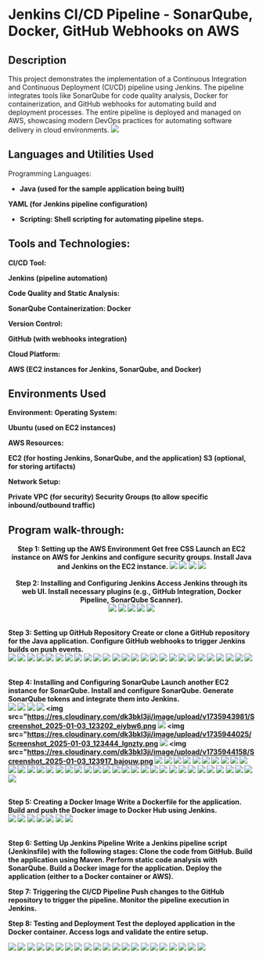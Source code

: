 <h1>Jenkins CI/CD Pipeline - SonarQube, Docker, GitHub Webhooks on AWS</h1>


<h2>Description</h2>
This project demonstrates the implementation of a Continuous Integration and Continuous Deployment (CI/CD) pipeline using Jenkins. The pipeline integrates tools like SonarQube for code quality analysis, Docker for containerization, and GitHub webhooks for automating build and deployment processes. The entire pipeline is deployed and managed on AWS, showcasing modern DevOps practices for automating software delivery in cloud environments.
<img src="https://res.cloudinary.com/dk3bkl3ji/image/upload/v1735937332/Screenshot_2025-01-03_121418_l7tcej.png"/>
<br />


<h2>Languages and Utilities Used</h2>
Programming Languages:

- <b>Java (used for the sample application being built)<b>

YAML (for Jenkins pipeline configuration)
- <b>Scripting:
Shell scripting for automating pipeline steps.<b>

<h2>Tools and Technologies:</h2>
CI/CD Tool:

Jenkins (pipeline automation)

Code Quality and Static Analysis:

SonarQube
Containerization:
Docker

Version Control:

GitHub (with webhooks integration)

Cloud Platform:

AWS (EC2 instances for Jenkins, SonarQube, and Docker)


<h2>Environments Used </h2>

Environment:
Operating System:

Ubuntu (used on EC2 instances)

AWS Resources:

EC2 (for hosting Jenkins, SonarQube, and the application)
S3 (optional, for storing artifacts)

Network Setup:

Private VPC (for security)
Security Groups (to allow specific inbound/outbound traffic)


<h2>Program walk-through:</h2>

<p align="center">
Step 1: Setting up the AWS Environment
Get free CSS
Launch an EC2 instance on AWS for Jenkins and configure security groups.
Install Java and Jenkins on the EC2 instance.
<img src="https://res.cloudinary.com/dk3bkl3ji/image/upload/v1735936816/Screenshot_2025-01-02_181204_nl7alj.png"/>
<img src="https://res.cloudinary.com/dk3bkl3ji/image/upload/v1735936951/Screenshot_2025-01-02_183056_qzr1gd.png"/>
<img src="https://res.cloudinary.com/dk3bkl3ji/image/upload/v1735937146/Screenshot_2025-01-02_184244_mn5jbl.png"/>
<img src="https://res.cloudinary.com/dk3bkl3ji/image/upload/v1735937233/Screenshot_2025-01-02_185612_iaqmex.png"/>
<br />
<br />
Step 2: Installing and Configuring Jenkins
Access Jenkins through its web UI.
Install necessary plugins (e.g., GitHub Integration, Docker Pipeline, SonarQube Scanner).
  <br/>
<img src="https://res.cloudinary.com/dk3bkl3ji/image/upload/v1735940893/Screenshot_2025-01-02_192539_qexgpk.png"/>
<img src="https://res.cloudinary.com/dk3bkl3ji/image/upload/v1735940664/Screenshot_2025-01-02_192434_yvdzrf.png"/>
<img src="https://res.cloudinary.com/dk3bkl3ji/image/upload/v1735941075/Screenshot_2025-01-02_193103_vhmllt.png"/>
<img src="https://res.cloudinary.com/dk3bkl3ji/image/upload/v1735941183/Screenshot_2025-01-02_193216_wglsfp.png"/>
<img src="https://res.cloudinary.com/dk3bkl3ji/image/upload/v1735941267/Screenshot_2025-01-02_193514_c2npha.png"/>
<br />
<br />

Step 3: Setting up GitHub Repository
Create or clone a GitHub repository for the Java application.
Configure GitHub webhooks to trigger Jenkins builds on push events. <br/>
<img src="https://res.cloudinary.com/dk3bkl3ji/image/upload/v1735941498/Screenshot_2025-01-02_195307_xza8ba.png"/>
<img src="https://res.cloudinary.com/dk3bkl3ji/image/upload/v1735941547/Screenshot_2025-01-02_195420_dktxan.png"/>
<img src="https://res.cloudinary.com/dk3bkl3ji/image/upload/v1735941608/Screenshot_2025-01-02_195513_qjxqft.png"/>
<img src="https://res.cloudinary.com/dk3bkl3ji/image/upload/v1735941672/Screenshot_2025-01-03_120546_b6a6as.png"/>
<img src="https://res.cloudinary.com/dk3bkl3ji/image/upload/v1735941980/Screenshot_2025-01-03_120615_sljnse.png"/>
<img src="https://res.cloudinary.com/dk3bkl3ji/image/upload/v1735942019/Screenshot_2025-01-03_120655_mwuqkp.png"/>
<img src="https://res.cloudinary.com/dk3bkl3ji/image/upload/v1735942073/Screenshot_2025-01-03_120721_xxt58b.png"/>
<img src="https://res.cloudinary.com/dk3bkl3ji/image/upload/v1735942100/Screenshot_2025-01-03_120735_ey3lpo.png"/>
<img src="https://res.cloudinary.com/dk3bkl3ji/image/upload/v1735942236/Screenshot_2025-01-03_120751_vkwvjc.png"/>
<img src="https://res.cloudinary.com/dk3bkl3ji/image/upload/v1735942285/Screenshot_2025-01-03_120812_f74hhj.png"/>
<img src="https://res.cloudinary.com/dk3bkl3ji/image/upload/v1735942317/Screenshot_2025-01-03_120837_bftm7k.png"/>
<img src="https://res.cloudinary.com/dk3bkl3ji/image/upload/v1735942352/Screenshot_2025-01-03_120850_s6rusr.png"/>
<img src="https://res.cloudinary.com/dk3bkl3ji/image/upload/v1735942387/Screenshot_2025-01-03_120915_oqszko.png"/>
<img src="https://res.cloudinary.com/dk3bkl3ji/image/upload/v1735942482/Screenshot_2025-01-03_120940_syhym5.png"/>
<img src="https://res.cloudinary.com/dk3bkl3ji/image/upload/v1735942507/Screenshot_2025-01-03_121029_pojiri.png"/>
<img src="https://res.cloudinary.com/dk3bkl3ji/image/upload/v1735942534/Screenshot_2025-01-03_121044_n1ecdz.png"/>
<img src="https://res.cloudinary.com/dk3bkl3ji/image/upload/v1735942557/Screenshot_2025-01-03_121330_x6fdr4.png"/>
<img src="https://res.cloudinary.com/dk3bkl3ji/image/upload/v1735942584/Screenshot_2025-01-03_121351_bwv8ih.png"/>
<img src="https://res.cloudinary.com/dk3bkl3ji/image/upload/v1735942620/Screenshot_2025-01-03_121451_dcr5k1.png"/>
<img src="https://res.cloudinary.com/dk3bkl3ji/image/upload/v1735942653/Screenshot_2025-01-03_121517_dhvhh2.png"/>
<img src="https://res.cloudinary.com/dk3bkl3ji/image/upload/v1735942765/Screenshot_2025-01-03_121721_cpeiau.png"/>
<img src="https://res.cloudinary.com/dk3bkl3ji/image/upload/v1735942789/Screenshot_2025-01-03_121736_pxpcao.png"/>
<img src="https://res.cloudinary.com/dk3bkl3ji/image/upload/v1735942910/Screenshot_2025-01-03_121816_odar7a.png"/>
<img src="https://res.cloudinary.com/dk3bkl3ji/image/upload/v1735942934/Screenshot_2025-01-03_121907_mv8etp.png"/>
<img src="https://res.cloudinary.com/dk3bkl3ji/image/upload/v1735942980/Screenshot_2025-01-03_121935_n6b8jd.png"/>
<img src="https://res.cloudinary.com/dk3bkl3ji/image/upload/v1735943033/Screenshot_2025-01-03_122903_zo0epm.png"/>
<br />
<br />

Step 4: Installing and Configuring SonarQube
Launch another EC2 instance for SonarQube.
Install and configure SonarQube.
Generate SonarQube tokens and integrate them into Jenkins.
  <br/>
<img src="https://res.cloudinary.com/dk3bkl3ji/image/upload/v1735943816/Screenshot_2025-01-03_122935_ngydwd.png"/>
<img src="https://res.cloudinary.com/dk3bkl3ji/image/upload/v1735943916/Screenshot_2025-01-03_122947_bq1umi.png"/>
<img src="https://res.cloudinary.com/dk3bkl3ji/image/upload/v1735943937/Screenshot_2025-01-03_123008_ok6atg.png"/>
<img src="https://res.cloudinary.com/dk3bkl3ji/image/upload/v1735943955/Screenshot_2025-01-03_123140_rfjgpo.png"/>
<img src="https://res.cloudinary.com/dk3bkl3ji/image/upload/v1735943981/Screenshot_2025-01-03_123202_eiybw6.png
<img src="https://res.cloudinary.com/dk3bkl3ji/image/upload/v1735944004/Screenshot_2025-01-03_123334_pylljk.png"/>
<img src="https://res.cloudinary.com/dk3bkl3ji/image/upload/v1735944025/Screenshot_2025-01-03_123444_lgnzty.png
<img src="https://res.cloudinary.com/dk3bkl3ji/image/upload/v1735944134/Screenshot_2025-01-03_123502_ty24ax.png"/>
<img src="https://res.cloudinary.com/dk3bkl3ji/image/upload/v1735944158/Screenshot_2025-01-03_123917_bajouw.png
<img src="https://res.cloudinary.com/dk3bkl3ji/image/upload/v1735944340/Screenshot_2025-01-03_123935_iqqjq3.png"/>
<img src="https://res.cloudinary.com/dk3bkl3ji/image/upload/v1735944360/Screenshot_2025-01-03_123949_x7r61d.png"/>
<img src="https://res.cloudinary.com/dk3bkl3ji/image/upload/v1735944567/Screenshot_2025-01-03_124215_rkzklq.png"/>
<img src="https://res.cloudinary.com/dk3bkl3ji/image/upload/v1735944588/Screenshot_2025-01-03_124246_bszxlk.png"/>
<img src="https://res.cloudinary.com/dk3bkl3ji/image/upload/v1735944621/Screenshot_2025-01-03_124301_a8d25z.png"/>
<img src="https://res.cloudinary.com/dk3bkl3ji/image/upload/v1735944639/Screenshot_2025-01-03_124317_e6brho.png"/>
<img src="https://res.cloudinary.com/dk3bkl3ji/image/upload/v1735944666/Screenshot_2025-01-03_125113_tie40t.png"/>
<img src="https://res.cloudinary.com/dk3bkl3ji/image/upload/v1735944690/Screenshot_2025-01-03_125142_rxg59d.png"/>
<img src="https://res.cloudinary.com/dk3bkl3ji/image/upload/v1735944714/Screenshot_2025-01-03_125204_mjw47u.png"/>
<img src="https://res.cloudinary.com/dk3bkl3ji/image/upload/v1735944735/Screenshot_2025-01-03_125222_stc2h3.png"/>
<img src="https://res.cloudinary.com/dk3bkl3ji/image/upload/v1735944927/Screenshot_2025-01-03_125236_wyibvm.png"/>
<img src="https://res.cloudinary.com/dk3bkl3ji/image/upload/v1735944948/Screenshot_2025-01-03_125311_hta2fk.png"/>
<img src="https://res.cloudinary.com/dk3bkl3ji/image/upload/v1735944971/Screenshot_2025-01-03_125320_youk5o.png"/>
<img src="https://res.cloudinary.com/dk3bkl3ji/image/upload/v1735944994/Screenshot_2025-01-03_125342_ph1b6h.png"/>
<img src="https://res.cloudinary.com/dk3bkl3ji/image/upload/v1735945021/Screenshot_2025-01-03_125349_jyud7v.png"/>
<img src="https://res.cloudinary.com/dk3bkl3ji/image/upload/v1735945062/Screenshot_2025-01-03_125342_zsyepj.png"/>
<img src="https://res.cloudinary.com/dk3bkl3ji/image/upload/v1735945084/Screenshot_2025-01-03_125402_bqmad3.png"/>
<img src="https://res.cloudinary.com/dk3bkl3ji/image/upload/v1735945108/Screenshot_2025-01-03_125411_i60djy.png"/>
<img src="https://res.cloudinary.com/dk3bkl3ji/image/upload/v1735945144/Screenshot_2025-01-03_125446_hsfxm8.png"/>
<img src="https://res.cloudinary.com/dk3bkl3ji/image/upload/v1735945180/Screenshot_2025-01-03_125927_mef72d.png"/>
<img src="https://res.cloudinary.com/dk3bkl3ji/image/upload/v1735945209/Screenshot_2025-01-03_130142_eqbf25.png"/>
<img src="https://res.cloudinary.com/dk3bkl3ji/image/upload/v1735946120/Screenshot_2025-01-03_130203_v9uwaa.png"/>
<img src="https://res.cloudinary.com/dk3bkl3ji/image/upload/v1735946199/Screenshot_2025-01-03_130252_mfnnxq.png"/>
<img src="https://res.cloudinary.com/dk3bkl3ji/image/upload/v1735946255/Screenshot_2025-01-03_130237_mqmoyj.png"/>
<img src="https://res.cloudinary.com/dk3bkl3ji/image/upload/v1735946308/Screenshot_2025-01-03_130306_itoz66.png"/>
<img src="https://res.cloudinary.com/dk3bkl3ji/image/upload/v1735946334/Screenshot_2025-01-03_130331_gzv3ti.png"/>
<img src="https://res.cloudinary.com/dk3bkl3ji/image/upload/v1735946391/Screenshot_2025-01-03_130342_mu5n4v.png"/>
<img src="https://res.cloudinary.com/dk3bkl3ji/image/upload/v1735946434/Screenshot_2025-01-03_130414_guiy4x.png"/>
<img src="https://res.cloudinary.com/dk3bkl3ji/image/upload/v1735946476/Screenshot_2025-01-03_130421_l72qyi.png"/>
<img src="https://res.cloudinary.com/dk3bkl3ji/image/upload/v1735946607/Screenshot_2025-01-03_132126_zcc85t.png"/>
<img src="https://res.cloudinary.com/dk3bkl3ji/image/upload/v1735946656/Screenshot_2025-01-03_132135_qxc4mz.png"/>
<img src="https://res.cloudinary.com/dk3bkl3ji/image/upload/v1735946695/Screenshot_2025-01-03_132206_eb6zhr.png"/>
<img src="https://res.cloudinary.com/dk3bkl3ji/image/upload/v1735947468/Screenshot_2025-01-03_132517_her5co.png"/>
<img src="https://res.cloudinary.com/dk3bkl3ji/image/upload/v1735947512/Screenshot_2025-01-03_132540_qdoh6d.png"/>
<img src="https://res.cloudinary.com/dk3bkl3ji/image/upload/v1735947546/Screenshot_2025-01-03_132550_mep5ss.png"/>
<img src="https://res.cloudinary.com/dk3bkl3ji/image/upload/v1735947584/Screenshot_2025-01-03_132658_qslw2q.png"/>
<img src="https://res.cloudinary.com/dk3bkl3ji/image/upload/v1735947639/Screenshot_2025-01-03_132740_idqd1b.png"/>
<br />
<br />

Step 5: Creating a Docker Image
Write a Dockerfile for the application.
Build and push the Docker image to Docker Hub using Jenkins.
<br/>
<img src="https://res.cloudinary.com/dk3bkl3ji/image/upload/v1735948051/Screenshot_2025-01-03_133043_jdncoi.png"/>
<img src="https://res.cloudinary.com/dk3bkl3ji/image/upload/v1735948907/Screenshot_2025-01-03_134723_qtwckw.png"/>
<img src="https://res.cloudinary.com/dk3bkl3ji/image/upload/v1735949020/Screenshot_2025-01-03_134829_duddpk.png"/>
<img src="https://res.cloudinary.com/dk3bkl3ji/image/upload/v1735949135/Screenshot_2025-01-03_135653_zmn2xg.png"/>
<img src="https://res.cloudinary.com/dk3bkl3ji/image/upload/v1735949179/Screenshot_2025-01-03_135732_tocuva.png"/>
<img src="https://res.cloudinary.com/dk3bkl3ji/image/upload/v1735949299/Screenshot_2025-01-03_135816_jrjj5s.png"/>
<img src="https://res.cloudinary.com/dk3bkl3ji/image/upload/v1735949396/Screenshot_2025-01-03_135923_nzv12n.png"/>
<br />
<br />

Step 6: Setting Up Jenkins Pipeline
Write a Jenkins pipeline script (Jenkinsfile) with the following stages:
Clone the code from GitHub.
Build the application using Maven.
Perform static code analysis with SonarQube.
Build a Docker image for the application.
Deploy the application (either to a Docker container or AWS).

Step 7: Triggering the CI/CD Pipeline
Push changes to the GitHub repository to trigger the pipeline.
Monitor the pipeline execution in Jenkins.

Step 8: Testing and Deployment
Test the deployed application in the Docker container.
Access logs and validate the entire setup.
<br/>

<img src="https://res.cloudinary.com/dk3bkl3ji/image/upload/v1735949721/Screenshot_2025-01-03_140137_jsgopc.png"/>
<img src="https://res.cloudinary.com/dk3bkl3ji/image/upload/v1735950565/Screenshot_2025-01-03_140355_nitpcn.png"/>
<img src="https://res.cloudinary.com/dk3bkl3ji/image/upload/v1735950565/Screenshot_2025-01-03_140355_nitpcn.png"/>
<img src="https://res.cloudinary.com/dk3bkl3ji/image/upload/v1735950826/Screenshot_2025-01-03_141257_r7c1md.png"/>
<img src="https://res.cloudinary.com/dk3bkl3ji/image/upload/v1735951322/Screenshot_2025-01-03_141312_j7gf5y.png"/>
<img src="https://res.cloudinary.com/dk3bkl3ji/image/upload/v1735951692/Screenshot_2025-01-03_142814_lysz73.png"/>
<img src="https://res.cloudinary.com/dk3bkl3ji/image/upload/v1735951722/Screenshot_2025-01-03_142853_ybqolb.png"/>
<img src="https://res.cloudinary.com/dk3bkl3ji/image/upload/v1735951755/Screenshot_2025-01-03_142948_ktsmn7.png"/>
<img src="https://res.cloudinary.com/dk3bkl3ji/image/upload/v1735951839/Screenshot_2025-01-03_143253_skkfe6.png"/>
<img src="https://res.cloudinary.com/dk3bkl3ji/image/upload/v1735951886/Screenshot_2025-01-03_143321_h80jhc.png"/>
<img src="https://res.cloudinary.com/dk3bkl3ji/image/upload/v1735952192/Screenshot_2025-01-03_143348_uju3b6.png"/>
<img src="https://res.cloudinary.com/dk3bkl3ji/image/upload/v1735952221/Screenshot_2025-01-03_144142_ekw1ik.png"/>
<img src="https://res.cloudinary.com/dk3bkl3ji/image/upload/v1735952323/Screenshot_2025-01-03_144309_yyvkha.png"/>
<img src="https://res.cloudinary.com/dk3bkl3ji/image/upload/v1735952611/Screenshot_2025-01-03_144416_qpgzvn.png"/>
<img src="https://res.cloudinary.com/dk3bkl3ji/image/upload/v1735952611/Screenshot_2025-01-03_144416_qpgzvn.png"/>
<img src="https://res.cloudinary.com/dk3bkl3ji/image/upload/v1735952679/Screenshot_2025-01-03_144707_wokrye.png"/>
<img src="https://res.cloudinary.com/dk3bkl3ji/image/upload/v1735952795/Screenshot_2025-01-03_144847_dxfmyx.png"/>
<img src="https://res.cloudinary.com/dk3bkl3ji/image/upload/v1735952835/Screenshot_2025-01-03_145702_ptk8fu.png"/>
<img src="https://res.cloudinary.com/dk3bkl3ji/image/upload/v1735952869/Screenshot_2025-01-03_150418_p4ccav.png"/>
<img src="https://res.cloudinary.com/dk3bkl3ji/image/upload/v1735952935/Screenshot_2025-01-03_150433_rzc6pz.png"/>
<img src="https://res.cloudinary.com/dk3bkl3ji/image/upload/v1735952955/Screenshot_2025-01-03_150447_reflmm.png"/>

<br />
<br />
